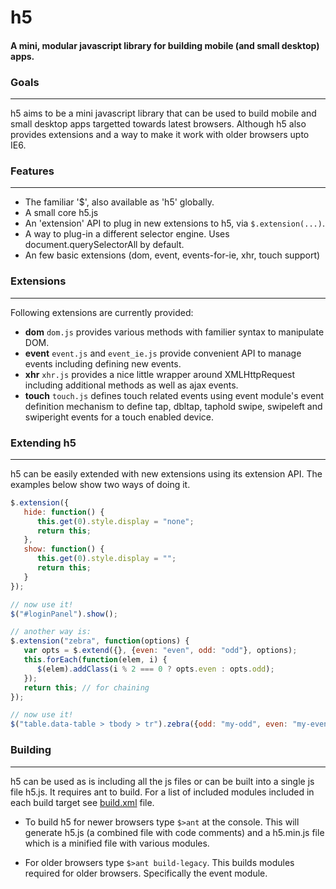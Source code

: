 # h5
#### A mini, modular javascript library for building mobile (and small desktop) apps.


### Goals
-----
h5 aims to be a mini javascript library that can be used to build mobile and small desktop apps targetted towards latest browsers. Although h5 also provides extensions and a way to make it work with older browsers upto IE6.


### Features
-----
- The familiar '$', also available as 'h5' globally.
- A small core h5.js
- An 'extension' API to plug in new extensions to h5, via `$.extension(...)`.
- A way to plug-in a different selector engine. Uses document.querySelectorAll by default.
- An few basic extensions (dom, event, events-for-ie, xhr, touch support)


### Extensions
-----
Following extensions are currently provided:

- __dom__   `dom.js` provides various methods with familier syntax to manipulate DOM.
- __event__ `event.js` and `event_ie.js` provide convenient API to manage events including defining new events.
- __xhr__   `xhr.js` provides a nice little wrapper around XMLHttpRequest including additional methods as well as ajax events.
- __touch__ `touch.js` defines touch related events using event module's event definition mechanism to define tap, dbltap, taphold swipe, swipeleft and swiperight events for a touch enabled device.

### Extending h5
-----
h5 can be easily extended with new extensions using its extension API. The examples below show two ways of doing it.

```javascript
$.extension({
   hide: function() {
      this.get(0).style.display = "none";
      return this;
   },
   show: function() {
      this.get(0).style.display = "";
      return this;
   }
});

// now use it!
$("#loginPanel").show();

// another way is:
$.extension("zebra", function(options) {
   var opts = $.extend({}, {even: "even", odd: "odd"}, options);
   this.forEach(function(elem, i) {
      $(elem).addClass(i % 2 === 0 ? opts.even : opts.odd);
   });
   return this; // for chaining
});

// now use it!
$("table.data-table > tbody > tr").zebra({odd: "my-odd", even: "my-even"});
```

### Building
-----
h5 can be used as is including all the js files or can be built into a single js file h5.js. It requires ant to build. For a list of included modules included in each build target see [build.xml](h5/blob/master/build.xml) file.

- To build h5 for newer browsers type `$>ant` at the console.
  This will generate h5.js (a combined file with code comments) and a h5.min.js file which is a minified file with various modules. 

- For older browsers type `$>ant build-legacy`. This builds modules required for older browsers.   Specifically the event module.

